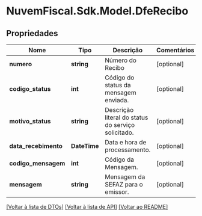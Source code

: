 # NuvemFiscal.Sdk.Model.DfeRecibo

## Propriedades

Nome | Tipo | Descrição | Comentários
------------ | ------------- | ------------- | -------------
**numero** | **string** | Número do Recibo | [optional] 
**codigo_status** | **int** | Código do status da mensagem enviada. | [optional] 
**motivo_status** | **string** | Descrição literal do status do serviço solicitado. | [optional] 
**data_recebimento** | **DateTime** | Data e hora de processamento. | [optional] 
**codigo_mensagem** | **int** | Código da Mensagem. | [optional] 
**mensagem** | **string** | Mensagem da SEFAZ para o emissor. | [optional] 

[[Voltar à lista de DTOs]](../README.md#documentation-for-models) [[Voltar à lista de API]](../README.md#documentation-for-api-endpoints) [[Voltar ao README]](../README.md)

